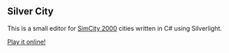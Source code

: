 ## Silver City

This is a small editor for [SimCity 2000](https://en.wikipedia.org/wiki/SimCity_2000) cities written in C# using Silverlight.

[Play it online!](https://broxp.lima-city.de/silver/city)